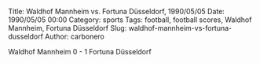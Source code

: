 Title: Waldhof Mannheim vs. Fortuna Düsseldorf, 1990/05/05
Date: 1990/05/05 00:00
Category: sports
Tags: football, football scores, Waldhof Mannheim, Fortuna Düsseldorf
Slug: waldhof-mannheim-vs-fortuna-dusseldorf
Author: carbonero


Waldhof Mannheim 0 - 1 Fortuna Düsseldorf
